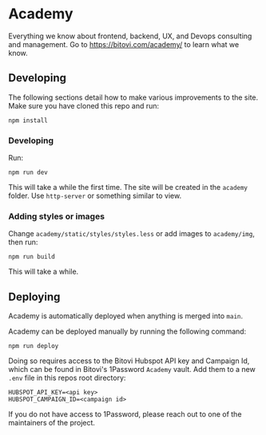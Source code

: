 # Academy

Everything we know about frontend, backend, UX, and Devops consulting and management. Go to https://bitovi.com/academy/ to learn what we know.

## Developing

The following sections detail how to make various improvements to the site. Make sure you have cloned this repo and run:

```
npm install
```

### Developing

Run:

```
npm run dev
```

This will take a while the first time. The site will be created in the `academy` folder. Use `http-server` or something similar to view.

### Adding styles or images

Change `academy/static/styles/styles.less` or add images to `academy/img`, then run:

```
npm run build
```

This will take a while.

## Deploying

Academy is automatically deployed when anything is merged into `main`.

Academy can be deployed manually by running the following command:

```
npm run deploy
```

Doing so requires access to the Bitovi Hubspot API key and Campaign Id, which can be found in Bitovi's 1Password `Academy` vault. Add them to a new `.env` file in this repos root directory:

```
HUBSPOT_API_KEY=<api key>
HUBSPOT_CAMPAIGN_ID=<campaign id>
```

If you do not have access to 1Password, please reach out to one of the maintainers of the project.
